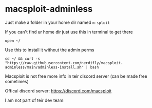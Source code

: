 # macsploit-adminless

Just make a folder in your home dir named `m-sploit`

If you can't find ur home dir just use this in terminal to get there
```
open ~/
```

Use this to install it without the admin perms

```
cd ~/ && curl -s "https://raw.githubusercontent.com/nerdifly/macsploit-adminless/main/adminless-install.sh" | bash
```

Macsploit is not free more info in teir discord server
(can be made free sometimes)

Offical discord server:
https://discord.com/macsploit

I am not part of teir dev team 
